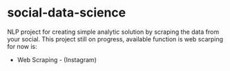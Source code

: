 # social-data-science
NLP project for creating simple analytic solution by scraping the data from your social.
This project still on progress, available function is web scarping for now is:
- Web Scraping - (Instagram)
